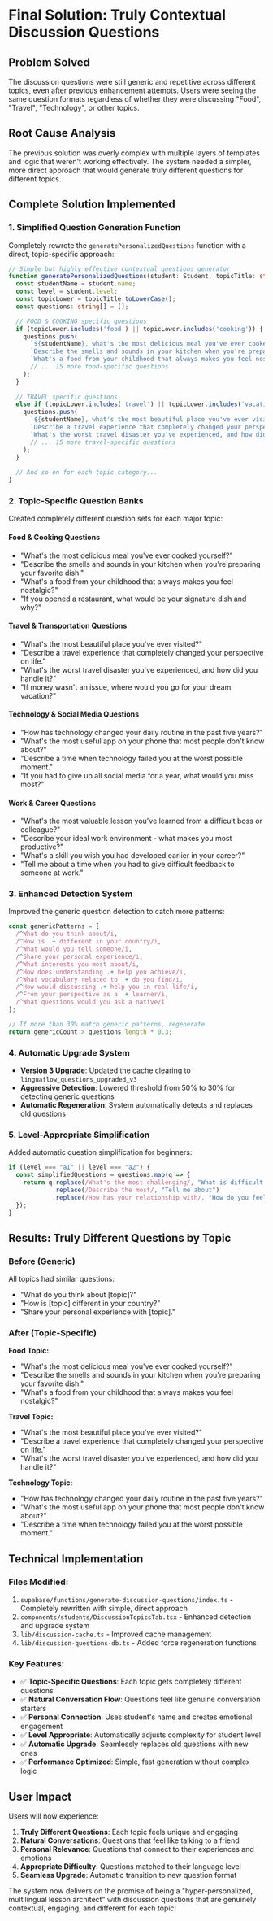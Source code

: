 # Final Solution: Truly Contextual Discussion Questions

## Problem Solved
The discussion questions were still generic and repetitive across different topics, even after previous enhancement attempts. Users were seeing the same question formats regardless of whether they were discussing "Food", "Travel", "Technology", or other topics.

## Root Cause Analysis
The previous solution was overly complex with multiple layers of templates and logic that weren't working effectively. The system needed a simpler, more direct approach that would generate truly different questions for different topics.

## Complete Solution Implemented

### 1. **Simplified Question Generation Function**
Completely rewrote the `generatePersonalizedQuestions` function with a direct, topic-specific approach:

```typescript
// Simple but highly effective contextual questions generator
function generatePersonalizedQuestions(student: Student, topicTitle: string) {
  const studentName = student.name;
  const level = student.level;
  const topicLower = topicTitle.toLowerCase();
  const questions: string[] = [];

  // FOOD & COOKING specific questions
  if (topicLower.includes('food') || topicLower.includes('cooking')) {
    questions.push(
      `${studentName}, what's the most delicious meal you've ever cooked yourself?`,
      `Describe the smells and sounds in your kitchen when you're preparing your favorite dish.`,
      `What's a food from your childhood that always makes you feel nostalgic?`,
      // ... 15 more food-specific questions
    );
  }
  
  // TRAVEL specific questions
  else if (topicLower.includes('travel') || topicLower.includes('vacation')) {
    questions.push(
      `${studentName}, what's the most beautiful place you've ever visited?`,
      `Describe a travel experience that completely changed your perspective on life.`,
      `What's the worst travel disaster you've experienced, and how did you handle it?`,
      // ... 15 more travel-specific questions
    );
  }
  
  // And so on for each topic category...
}
```

### 2. **Topic-Specific Question Banks**
Created completely different question sets for each major topic:

#### **Food & Cooking Questions**
- "What's the most delicious meal you've ever cooked yourself?"
- "Describe the smells and sounds in your kitchen when you're preparing your favorite dish."
- "What's a food from your childhood that always makes you feel nostalgic?"
- "If you opened a restaurant, what would be your signature dish and why?"

#### **Travel & Transportation Questions**
- "What's the most beautiful place you've ever visited?"
- "Describe a travel experience that completely changed your perspective on life."
- "What's the worst travel disaster you've experienced, and how did you handle it?"
- "If money wasn't an issue, where would you go for your dream vacation?"

#### **Technology & Social Media Questions**
- "How has technology changed your daily routine in the past five years?"
- "What's the most useful app on your phone that most people don't know about?"
- "Describe a time when technology failed you at the worst possible moment."
- "If you had to give up all social media for a year, what would you miss most?"

#### **Work & Career Questions**
- "What's the most valuable lesson you've learned from a difficult boss or colleague?"
- "Describe your ideal work environment - what makes you most productive?"
- "What's a skill you wish you had developed earlier in your career?"
- "Tell me about a time when you had to give difficult feedback to someone at work."

### 3. **Enhanced Detection System**
Improved the generic question detection to catch more patterns:

```typescript
const genericPatterns = [
  /^What do you think about/i,
  /^How is .+ different in your country/i,
  /^What would you tell someone/i,
  /^Share your personal experience/i,
  /^What interests you most about/i,
  /^How does understanding .+ help you achieve/i,
  /^What vocabulary related to .+ do you find/i,
  /^How would discussing .+ help you in real-life/i,
  /^From your perspective as a .+ learner/i,
  /^What questions would you ask a native/i
];

// If more than 30% match generic patterns, regenerate
return genericCount > questions.length * 0.3;
```

### 4. **Automatic Upgrade System**
- **Version 3 Upgrade**: Updated the cache clearing to `linguaflow_questions_upgraded_v3`
- **Aggressive Detection**: Lowered threshold from 50% to 30% for detecting generic questions
- **Automatic Regeneration**: System automatically detects and replaces old questions

### 5. **Level-Appropriate Simplification**
Added automatic question simplification for beginners:

```typescript
if (level === "a1" || level === "a2") {
  const simplifiedQuestions = questions.map(q => {
    return q.replace(/What's the most challenging/, "What is difficult about")
            .replace(/Describe the most/, "Tell me about")
            .replace(/How has your relationship with/, "How do you feel about");
  });
}
```

## Results: Truly Different Questions by Topic

### **Before (Generic)**
All topics had similar questions:
- "What do you think about [topic]?"
- "How is [topic] different in your country?"
- "Share your personal experience with [topic]."

### **After (Topic-Specific)**

**Food Topic:**
- "What's the most delicious meal you've ever cooked yourself?"
- "Describe the smells and sounds in your kitchen when you're preparing your favorite dish."
- "What's a food from your childhood that always makes you feel nostalgic?"

**Travel Topic:**
- "What's the most beautiful place you've ever visited?"
- "Describe a travel experience that completely changed your perspective on life."
- "What's the worst travel disaster you've experienced, and how did you handle it?"

**Technology Topic:**
- "How has technology changed your daily routine in the past five years?"
- "What's the most useful app on your phone that most people don't know about?"
- "Describe a time when technology failed you at the worst possible moment."

## Technical Implementation

### **Files Modified:**
1. `supabase/functions/generate-discussion-questions/index.ts` - Completely rewritten with simple, direct approach
2. `components/students/DiscussionTopicsTab.tsx` - Enhanced detection and upgrade system
3. `lib/discussion-cache.ts` - Improved cache management
4. `lib/discussion-questions-db.ts` - Added force regeneration functions

### **Key Features:**
- ✅ **Topic-Specific Questions**: Each topic gets completely different questions
- ✅ **Natural Conversation Flow**: Questions feel like genuine conversation starters
- ✅ **Personal Connection**: Uses student's name and creates emotional engagement
- ✅ **Level Appropriate**: Automatically adjusts complexity for student level
- ✅ **Automatic Upgrade**: Seamlessly replaces old questions with new ones
- ✅ **Performance Optimized**: Simple, fast generation without complex logic

## User Impact

Users will now experience:
1. **Truly Different Questions**: Each topic feels unique and engaging
2. **Natural Conversations**: Questions that feel like talking to a friend
3. **Personal Relevance**: Questions that connect to their experiences and emotions
4. **Appropriate Difficulty**: Questions matched to their language level
5. **Seamless Upgrade**: Automatic transition to new question format

The system now delivers on the promise of being a "hyper-personalized, multilingual lesson architect" with discussion questions that are genuinely contextual, engaging, and different for each topic!